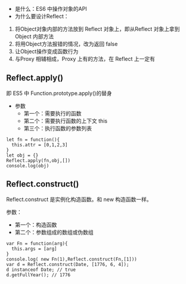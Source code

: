 - 是什么：ES6 中操作对象的API
- 为什么要设计Reflect：
1. 将Object对象内部的方法放到 Reflect 对象上，即从Reflect 对象上拿到 Object 内部方法
2. 将用Object方法报错的情况，改为返回 false
3. 让Object操作变成函数行为
4. 与Proxy 相辅相成，Proxy 上有的方法，在 Reflect 上一定有

## Reflect.apply()
即 ES5 中 Function.prototype.apply()的替身

- 参数
  - 第一个：需要执行的函数
  - 第二个：需要执行函数的上下文 this
  - 第三个：执行函数的参数列表
```
let fn = function(){
  this.attr = [0,1,2,3]
}
let obj = {}
Reflect.apply(fn,obj,[])
console.log(obj)
```

## Reflect.construct()

Reflect.construct 是实例化构造函数。和 new 构造函数一样。

参数：
- 第一个：构造函数
- 第二个：参数组成的数组或伪数组

```
var Fn = function(arg){
  this.args = [arg]
}
console.log( new Fn(1),Reflect.construct(Fn,[1]))
var d = Reflect.construct(Date, [1776, 6, 4]);
d instanceof Date; // true
d.getFullYear(); // 1776
```